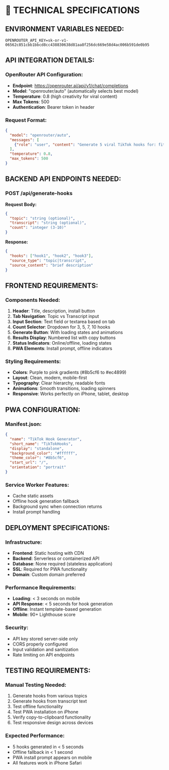 # 🔧 TECHNICAL SPECIFICATIONS

## ENVIRONMENT VARIABLES NEEDED:
```
OPENROUTER_API_KEY=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
```

## API INTEGRATION DETAILS:

### OpenRouter API Configuration:
- **Endpoint**: https://openrouter.ai/api/v1/chat/completions
- **Model**: "openrouter/auto" (automatically selects best model)
- **Temperature**: 0.8 (high creativity for viral content)
- **Max Tokens**: 500
- **Authentication**: Bearer token in header

### Request Format:
```json
{
  "model": "openrouter/auto",
  "messages": [
    {"role": "user", "content": "Generate 5 viral TikTok hooks for: fitness tips"}
  ],
  "temperature": 0.8,
  "max_tokens": 500
}
```

## BACKEND API ENDPOINTS NEEDED:

### POST /api/generate-hooks
**Request Body:**
```json
{
  "topic": "string (optional)",
  "transcript": "string (optional)", 
  "count": "integer (3-10)"
}
```

**Response:**
```json
{
  "hooks": ["hook1", "hook2", "hook3"],
  "source_type": "topic|transcript",
  "source_content": "brief description"
}
```

## FRONTEND REQUIREMENTS:

### Components Needed:
1. **Header**: Title, description, install button
2. **Tab Navigation**: Topic vs Transcript input
3. **Input Section**: Text field or textarea based on tab
4. **Count Selector**: Dropdown for 3, 5, 7, 10 hooks
5. **Generate Button**: With loading states and animations
6. **Results Display**: Numbered list with copy buttons
7. **Status Indicators**: Online/offline, loading states
8. **PWA Elements**: Install prompt, offline indicators

### Styling Requirements:
- **Colors**: Purple to pink gradients (#8b5cf6 to #ec4899)
- **Layout**: Clean, modern, mobile-first
- **Typography**: Clear hierarchy, readable fonts
- **Animations**: Smooth transitions, loading spinners
- **Responsive**: Works perfectly on iPhone, tablet, desktop

## PWA CONFIGURATION:

### Manifest.json:
```json
{
  "name": "TikTok Hook Generator",
  "short_name": "TikTokHooks",
  "display": "standalone",
  "background_color": "#ffffff",
  "theme_color": "#8b5cf6",
  "start_url": "/",
  "orientation": "portrait"
}
```

### Service Worker Features:
- Cache static assets
- Offline hook generation fallback
- Background sync when connection returns
- Install prompt handling

## DEPLOYMENT SPECIFICATIONS:

### Infrastructure:
- **Frontend**: Static hosting with CDN
- **Backend**: Serverless or containerized API
- **Database**: None required (stateless application)
- **SSL**: Required for PWA functionality
- **Domain**: Custom domain preferred

### Performance Requirements:
- **Loading**: < 3 seconds on mobile
- **API Response**: < 5 seconds for hook generation
- **Offline**: Instant template-based generation
- **Mobile**: 90+ Lighthouse score

### Security:
- API key stored server-side only
- CORS properly configured
- Input validation and sanitization
- Rate limiting on API endpoints

## TESTING REQUIREMENTS:

### Manual Testing Needed:
1. Generate hooks from various topics
2. Generate hooks from transcript text
3. Test offline functionality
4. Test PWA installation on iPhone
5. Verify copy-to-clipboard functionality
6. Test responsive design across devices

### Expected Performance:
- 5 hooks generated in < 5 seconds
- Offline fallback in < 1 second
- PWA install prompt appears on mobile
- All features work in iPhone Safari